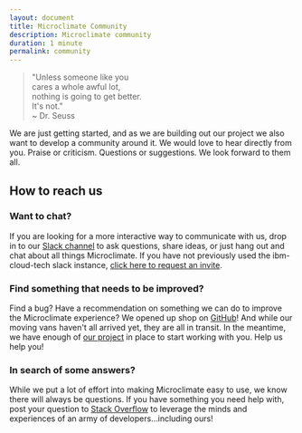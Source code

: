 ```yaml
---
layout: document
title: Microclimate Community
description: Microclimate community
duration: 1 minute
permalink: community
---
```


> "Unless someone like you<br>
cares a whole awful lot,<br>
nothing is going to get better.<br>
It's not."<br>
~ Dr. Seuss

We are just getting started, and as we are building out our project we also want to develop a community around it. We would love to hear directly from you. Praise or criticism. Questions or suggestions. We look forward to them all. 

## How to reach us

### Want to chat?
If you are looking for a more interactive way to communicate with us, drop in to our [Slack channel](https://ibm-cloud-tech.slack.com/messages/microclimate) to ask questions, share ideas, or just hang out and chat about all things Microclimate. If you have not previously used the ibm-cloud-tech slack instance, [click here to request an invite](https://slack-invite-ibm-cloud-tech.mybluemix.net/).


### Find something that needs to be improved?
Find a bug? Have a recommendation on something we can do to improve the Microclimate experience? We opened up shop on [GitHub](https://github.com/orgs/microclimate-dev2ops)! And while our moving vans haven't all arrived yet, they are all in transit. In the meantime, we have enough of [our project](https://github.com/orgs/microclimate-dev2ops) in place to start working with you. Help us help you!

### In search of some answers?
While we put a lot of effort into making Microclimate easy to use, we know there will always be questions. If you have something you need help with, post your question to [Stack Overflow](https://stackoverflow.com/questions/tagged/microclimate) to leverage the minds and experiences of an army of developers...including ours!
